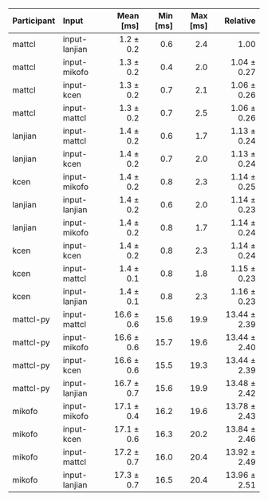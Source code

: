 | Participant | Input | Mean [ms] | Min [ms] | Max [ms] | Relative |
|:---|:---|---:|---:|---:|---:|
| mattcl | input-lanjian | 1.2 ± 0.2 | 0.6 | 2.4 | 1.00 |
| mattcl | input-mikofo | 1.3 ± 0.2 | 0.4 | 2.0 | 1.04 ± 0.27 |
| mattcl | input-kcen | 1.3 ± 0.2 | 0.7 | 2.1 | 1.06 ± 0.26 |
| mattcl | input-mattcl | 1.3 ± 0.2 | 0.7 | 2.5 | 1.06 ± 0.26 |
| lanjian | input-mattcl | 1.4 ± 0.2 | 0.6 | 1.7 | 1.13 ± 0.24 |
| lanjian | input-kcen | 1.4 ± 0.2 | 0.7 | 2.0 | 1.13 ± 0.24 |
| kcen | input-mikofo | 1.4 ± 0.2 | 0.8 | 2.3 | 1.14 ± 0.25 |
| lanjian | input-lanjian | 1.4 ± 0.2 | 0.6 | 2.0 | 1.14 ± 0.23 |
| lanjian | input-mikofo | 1.4 ± 0.2 | 0.8 | 1.7 | 1.14 ± 0.24 |
| kcen | input-kcen | 1.4 ± 0.2 | 0.8 | 2.3 | 1.14 ± 0.24 |
| kcen | input-mattcl | 1.4 ± 0.1 | 0.8 | 1.8 | 1.15 ± 0.23 |
| kcen | input-lanjian | 1.4 ± 0.1 | 0.8 | 2.3 | 1.16 ± 0.23 |
| mattcl-py | input-mattcl | 16.6 ± 0.6 | 15.6 | 19.9 | 13.44 ± 2.39 |
| mattcl-py | input-mikofo | 16.6 ± 0.6 | 15.7 | 19.6 | 13.44 ± 2.40 |
| mattcl-py | input-kcen | 16.6 ± 0.6 | 15.5 | 19.3 | 13.44 ± 2.39 |
| mattcl-py | input-lanjian | 16.7 ± 0.7 | 15.6 | 19.9 | 13.48 ± 2.42 |
| mikofo | input-mikofo | 17.1 ± 0.4 | 16.2 | 19.6 | 13.78 ± 2.43 |
| mikofo | input-kcen | 17.1 ± 0.6 | 16.3 | 20.2 | 13.84 ± 2.46 |
| mikofo | input-mattcl | 17.2 ± 0.7 | 16.0 | 20.4 | 13.92 ± 2.49 |
| mikofo | input-lanjian | 17.3 ± 0.7 | 16.5 | 20.4 | 13.96 ± 2.51 |

